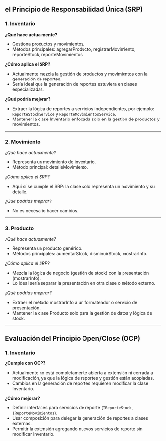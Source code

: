 ## el Principio de Responsabilidad Única (SRP) 

### 1. Inventario

**¿Qué hace actualmente?**
- Gestiona productos y movimientos.
- Métodos principales: agregarProducto, registrarMovimiento, reporteStock, reporteMovimientos.

**¿Cómo aplica el SRP?**
- Actualmente mezcla la gestión de productos y movimientos con la generación de reportes.
- Sería ideal que la generación de reportes estuviera en clases especializadas.

**¿Qué podría mejorar?**
- Extraer la lógica de reportes a servicios independientes, por ejemplo: `ReporteStockService` y `ReporteMovimientosService`.
- Mantener la clase Inventario enfocada solo en la gestión de productos y movimientos.

---
### 2. Movimiento

*¿Qué hace actualmente?*
- Representa un movimiento de inventario.
- Método principal: detalleMovimiento.

*¿Cómo aplica el SRP?*
- Aquí sí se cumple el SRP: la clase solo representa un movimiento y su detalle.

*¿Qué podrías mejorar?*
- No es necesario hacer cambios.

---

### 3. Producto

*¿Qué hace actualmente?*
- Representa un producto genérico.
- Métodos principales: aumentarStock, disminuirStock, mostrarInfo.

*¿Cómo aplica el SRP?*
- Mezcla la lógica de negocio (gestión de stock) con la presentación (mostrarInfo).
- Lo ideal sería separar la presentación en otra clase o método externo.

*¿Qué podrías mejorar?*
- Extraer el método mostrarInfo a un formateador o servicio de presentación.
- Mantener la clase Producto solo para la gestión de datos y lógica de stock.
---

## Evaluación del Principio Open/Close (OCP)

### 1. Inventario

**¿Cumple con OCP?**
- Actualmente no está completamente abierta a extensión ni cerrada a modificación, ya que la lógica de reportes y gestión están acopladas.
- Cambios en la generación de reportes requieren modificar la clase Inventario.

**¿Cómo mejorar?**
- Definir interfaces para servicios de reporte (`IReporteStock`, `IReporteMovimientos`).
- Usar composición para delegar la generación de reportes a clases externas.
- Permitir la extensión agregando nuevos servicios de reporte sin modificar Inventario.

